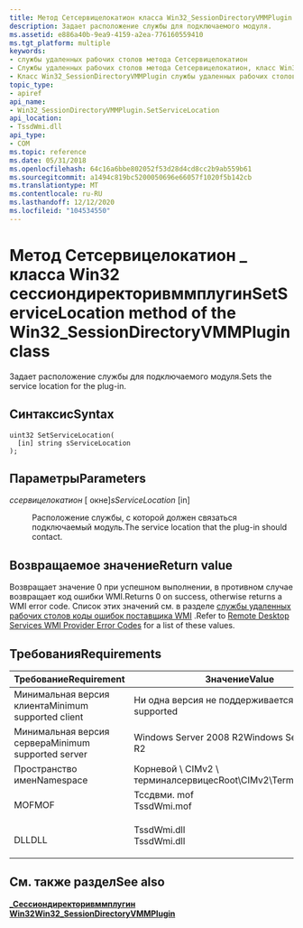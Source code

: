 ```yaml
---
title: Метод Сетсервицелокатион класса Win32_SessionDirectoryVMMPlugin
description: Задает расположение службы для подключаемого модуля.
ms.assetid: e886a40b-9ea9-4159-a2ea-776160559410
ms.tgt_platform: multiple
keywords:
- службы удаленных рабочих столов метода Сетсервицелокатион
- Службы удаленных рабочих столов метода Сетсервицелокатион, класс Win32_SessionDirectoryVMMPlugin
- Класс Win32_SessionDirectoryVMMPlugin службы удаленных рабочих столов, метод Сетсервицелокатион
topic_type:
- apiref
api_name:
- Win32_SessionDirectoryVMMPlugin.SetServiceLocation
api_location:
- TssdWmi.dll
api_type:
- COM
ms.topic: reference
ms.date: 05/31/2018
ms.openlocfilehash: 64c16a6bbe802052f53d28d4cd8cc2b9ab559b61
ms.sourcegitcommit: a1494c819bc5200050696e66057f1020f5b142cb
ms.translationtype: MT
ms.contentlocale: ru-RU
ms.lasthandoff: 12/12/2020
ms.locfileid: "104534550"
---
```

# <a name="setservicelocation-method-of-the-win32_sessiondirectoryvmmplugin-class"></a><span data-ttu-id="b4ae9-106">Метод Сетсервицелокатион \_ класса Win32 сессиондиректоривммплугин</span><span class="sxs-lookup"><span data-stu-id="b4ae9-106">SetServiceLocation method of the Win32\_SessionDirectoryVMMPlugin class</span></span>

<span data-ttu-id="b4ae9-107">Задает расположение службы для подключаемого модуля.</span><span class="sxs-lookup"><span data-stu-id="b4ae9-107">Sets the service location for the plug-in.</span></span>

## <a name="syntax"></a><span data-ttu-id="b4ae9-108">Синтаксис</span><span class="sxs-lookup"><span data-stu-id="b4ae9-108">Syntax</span></span>


```mof
uint32 SetServiceLocation(
  [in] string sServiceLocation
);
```



## <a name="parameters"></a><span data-ttu-id="b4ae9-109">Параметры</span><span class="sxs-lookup"><span data-stu-id="b4ae9-109">Parameters</span></span>

<dl> <dt>

<span data-ttu-id="b4ae9-110">*ссервицелокатион* \[ окне\]</span><span class="sxs-lookup"><span data-stu-id="b4ae9-110">*sServiceLocation* \[in\]</span></span>
</dt> <dd>

<span data-ttu-id="b4ae9-111">Расположение службы, с которой должен связаться подключаемый модуль.</span><span class="sxs-lookup"><span data-stu-id="b4ae9-111">The service location that the plug-in should contact.</span></span>

</dd> </dl>

## <a name="return-value"></a><span data-ttu-id="b4ae9-112">Возвращаемое значение</span><span class="sxs-lookup"><span data-stu-id="b4ae9-112">Return value</span></span>

<span data-ttu-id="b4ae9-113">Возвращает значение 0 при успешном выполнении, в противном случае возвращает код ошибки WMI.</span><span class="sxs-lookup"><span data-stu-id="b4ae9-113">Returns 0 on success, otherwise returns a WMI error code.</span></span> <span data-ttu-id="b4ae9-114">Список этих значений см. в разделе [службы удаленных рабочих столов коды ошибок поставщика WMI](terminal-services-wmi-provider-error-codes.md) .</span><span class="sxs-lookup"><span data-stu-id="b4ae9-114">Refer to [Remote Desktop Services WMI Provider Error Codes](terminal-services-wmi-provider-error-codes.md) for a list of these values.</span></span>

## <a name="requirements"></a><span data-ttu-id="b4ae9-115">Требования</span><span class="sxs-lookup"><span data-stu-id="b4ae9-115">Requirements</span></span>



| <span data-ttu-id="b4ae9-116">Требование</span><span class="sxs-lookup"><span data-stu-id="b4ae9-116">Requirement</span></span> | <span data-ttu-id="b4ae9-117">Значение</span><span class="sxs-lookup"><span data-stu-id="b4ae9-117">Value</span></span> |
|-------------------------------------|----------------------------------------------------------------------------------------|
| <span data-ttu-id="b4ae9-118">Минимальная версия клиента</span><span class="sxs-lookup"><span data-stu-id="b4ae9-118">Minimum supported client</span></span><br/> | <span data-ttu-id="b4ae9-119">Ни одна версия не поддерживается</span><span class="sxs-lookup"><span data-stu-id="b4ae9-119">None supported</span></span><br/>                                                              |
| <span data-ttu-id="b4ae9-120">Минимальная версия сервера</span><span class="sxs-lookup"><span data-stu-id="b4ae9-120">Minimum supported server</span></span><br/> | <span data-ttu-id="b4ae9-121">Windows Server 2008 R2</span><span class="sxs-lookup"><span data-stu-id="b4ae9-121">Windows Server 2008 R2</span></span><br/>                                                      |
| <span data-ttu-id="b4ae9-122">Пространство имен</span><span class="sxs-lookup"><span data-stu-id="b4ae9-122">Namespace</span></span><br/>                | <span data-ttu-id="b4ae9-123">Корневой \\ CIMv2 \\ терминалсервицес</span><span class="sxs-lookup"><span data-stu-id="b4ae9-123">Root\\CIMv2\\TerminalServices</span></span><br/>                                               |
| <span data-ttu-id="b4ae9-124">MOF</span><span class="sxs-lookup"><span data-stu-id="b4ae9-124">MOF</span></span><br/>                      | <dl> <span data-ttu-id="b4ae9-125"><dt>Тссдвми. mof</dt></span><span class="sxs-lookup"><span data-stu-id="b4ae9-125"><dt>TssdWmi.mof</dt></span></span> </dl> |
| <span data-ttu-id="b4ae9-126">DLL</span><span class="sxs-lookup"><span data-stu-id="b4ae9-126">DLL</span></span><br/>                      | <dl> <span data-ttu-id="b4ae9-127"><dt>TssdWmi.dll</dt></span><span class="sxs-lookup"><span data-stu-id="b4ae9-127"><dt>TssdWmi.dll</dt></span></span> </dl> |



## <a name="see-also"></a><span data-ttu-id="b4ae9-128">См. также раздел</span><span class="sxs-lookup"><span data-stu-id="b4ae9-128">See also</span></span>

<dl> <dt>

[<span data-ttu-id="b4ae9-129">**\_Сессиондиректоривммплугин Win32**</span><span class="sxs-lookup"><span data-stu-id="b4ae9-129">**Win32\_SessionDirectoryVMMPlugin**</span></span>](win32-sessiondirectoryvmmplugin.md)
</dt> </dl>

 

 





